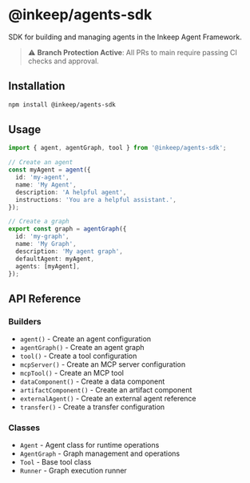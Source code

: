 # @inkeep/agents-sdk

SDK for building and managing agents in the Inkeep Agent Framework.

> ⚠️ **Branch Protection Active**: All PRs to main require passing CI checks and approval.

## Installation

```bash
npm install @inkeep/agents-sdk
```

## Usage

```typescript
import { agent, agentGraph, tool } from '@inkeep/agents-sdk';

// Create an agent
const myAgent = agent({
  id: 'my-agent',
  name: 'My Agent',
  description: 'A helpful agent',
  instructions: 'You are a helpful assistant.',
});

// Create a graph
export const graph = agentGraph({
  id: 'my-graph',
  name: 'My Graph',
  description: 'My agent graph',
  defaultAgent: myAgent,
  agents: [myAgent],
});
```

## API Reference

### Builders

- `agent()` - Create an agent configuration
- `agentGraph()` - Create an agent graph
- `tool()` - Create a tool configuration
- `mcpServer()` - Create an MCP server configuration
- `mcpTool()` - Create an MCP tool
- `dataComponent()` - Create a data component
- `artifactComponent()` - Create an artifact component
- `externalAgent()` - Create an external agent reference
- `transfer()` - Create a transfer configuration

### Classes

- `Agent` - Agent class for runtime operations
- `AgentGraph` - Graph management and operations
- `Tool` - Base tool class
- `Runner` - Graph execution runner
